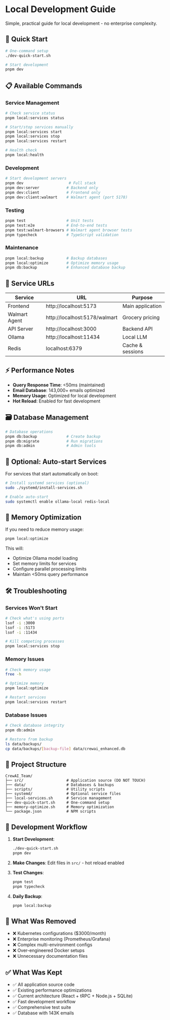 # Local Development Guide

Simple, practical guide for local development - no enterprise complexity.

## 🚀 Quick Start

```bash
# One-command setup
./dev-quick-start.sh

# Start development
pnpm dev
```

## 📋 Available Commands

### Service Management
```bash
# Check service status
pnpm local:services status

# Start/stop services manually  
pnpm local:services start
pnpm local:services stop
pnpm local:services restart

# Health check
pnpm local:health
```

### Development
```bash
# Start development servers
pnpm dev                    # Full stack
pnpm dev:server            # Backend only
pnpm dev:client            # Frontend only
pnpm dev:client:walmart    # Walmart agent (port 5178)
```

### Testing
```bash
pnpm test                  # Unit tests
pnpm test:e2e              # End-to-end tests
pnpm test:walmart-browsers # Walmart agent browser tests
pnpm typecheck             # TypeScript validation
```

### Maintenance
```bash
pnpm local:backup          # Backup databases
pnpm local:optimize        # Optimize memory usage
pnpm db:backup             # Enhanced database backup
```

## 🔧 Service URLs

| Service | URL | Purpose |
|---------|-----|---------|
| Frontend | http://localhost:5173 | Main application |
| Walmart Agent | http://localhost:5178/walmart | Grocery pricing |
| API Server | http://localhost:3000 | Backend API |
| Ollama | http://localhost:11434 | Local LLM |
| Redis | localhost:6379 | Cache & sessions |

## ⚡ Performance Notes

- **Query Response Time**: <50ms (maintained)
- **Email Database**: 143,000+ emails optimized
- **Memory Usage**: Optimized for local development
- **Hot Reload**: Enabled for fast development

## 🗃️ Database Management

```bash
# Database operations
pnpm db:backup             # Create backup
pnpm db:migrate            # Run migrations
pnpm db:admin              # Admin tools
```

## 🔧 Optional: Auto-start Services

For services that start automatically on boot:

```bash
# Install systemd services (optional)
sudo ./systemd/install-services.sh

# Enable auto-start
sudo systemctl enable ollama-local redis-local
```

## 🧠 Memory Optimization

If you need to reduce memory usage:

```bash
pnpm local:optimize
```

This will:
- Optimize Ollama model loading
- Set memory limits for services  
- Configure parallel processing limits
- Maintain <50ms query performance

## 🛠️ Troubleshooting

### Services Won't Start
```bash
# Check what's using ports
lsof -i :3000
lsof -i :5173
lsof -i :11434

# Kill competing processes
pnpm local:services stop
```

### Memory Issues
```bash
# Check memory usage
free -h

# Optimize memory
pnpm local:optimize

# Restart services
pnpm local:services restart
```

### Database Issues
```bash
# Check database integrity
pnpm db:admin

# Restore from backup
ls data/backups/
cp data/backups/[backup-file] data/crewai_enhanced.db
```

## 📁 Project Structure

```
CrewAI_Team/
├── src/                   # Application source (DO NOT TOUCH)
├── data/                  # Databases & backups
├── scripts/               # Utility scripts
├── systemd/               # Optional service files
├── local-services.sh      # Service management
├── dev-quick-start.sh     # One-command setup
├── memory-optimize.sh     # Memory optimization
└── package.json           # NPM scripts
```

## 🎯 Development Workflow

1. **Start Development**:
   ```bash
   ./dev-quick-start.sh
   pnpm dev
   ```

2. **Make Changes**: Edit files in `src/` - hot reload enabled

3. **Test Changes**:
   ```bash
   pnpm test
   pnpm typecheck
   ```

4. **Daily Backup**:
   ```bash
   pnpm local:backup
   ```

## 🚫 What Was Removed

- ❌ Kubernetes configurations ($3000/month)
- ❌ Enterprise monitoring (Prometheus/Grafana)
- ❌ Complex multi-environment configs
- ❌ Over-engineered Docker setups
- ❌ Unnecessary documentation files

## ✅ What Was Kept

- ✅ All application source code
- ✅ Existing performance optimizations
- ✅ Current architecture (React + tRPC + Node.js + SQLite)
- ✅ Fast development workflow
- ✅ Comprehensive test suite
- ✅ Database with 143K emails